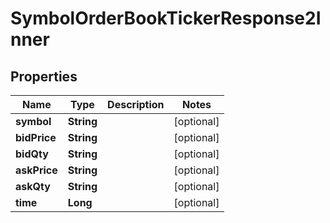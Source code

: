 

# SymbolOrderBookTickerResponse2Inner


## Properties

| Name | Type | Description | Notes |
|------------ | ------------- | ------------- | -------------|
|**symbol** | **String** |  |  [optional] |
|**bidPrice** | **String** |  |  [optional] |
|**bidQty** | **String** |  |  [optional] |
|**askPrice** | **String** |  |  [optional] |
|**askQty** | **String** |  |  [optional] |
|**time** | **Long** |  |  [optional] |



